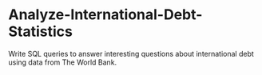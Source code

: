 # Analyze-International-Debt-Statistics
Write SQL queries to answer interesting questions about international debt using data from The World Bank.
